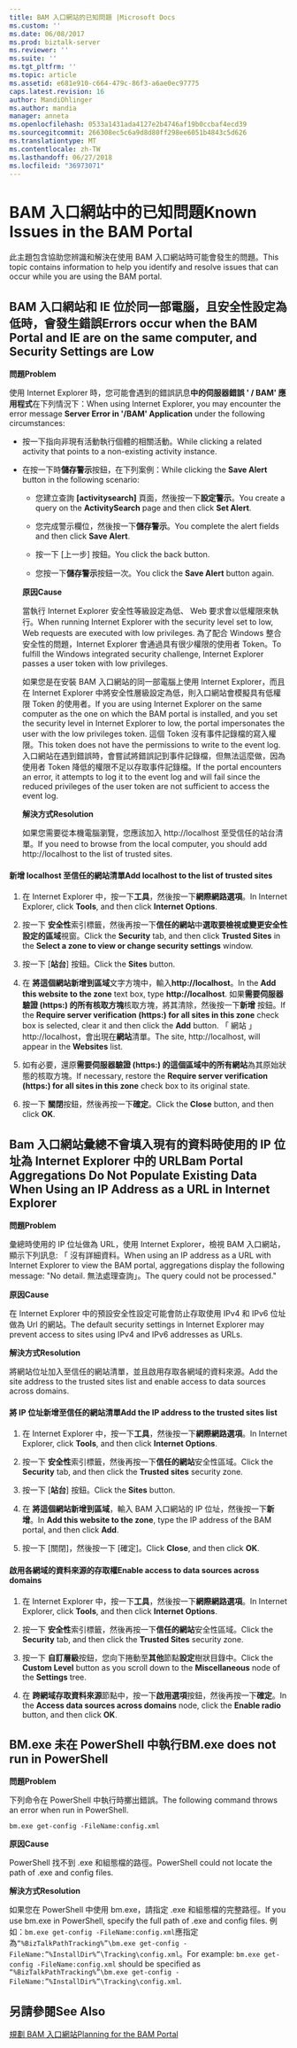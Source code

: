 ```yaml
---
title: BAM 入口網站的已知問題 |Microsoft Docs
ms.custom: ''
ms.date: 06/08/2017
ms.prod: biztalk-server
ms.reviewer: ''
ms.suite: ''
ms.tgt_pltfrm: ''
ms.topic: article
ms.assetid: e681e910-c664-479c-86f3-a6ae0ec97775
caps.latest.revision: 16
author: MandiOhlinger
ms.author: mandia
manager: anneta
ms.openlocfilehash: 0533a1431ada4127e2b4746af19b0ccbaf4ecd39
ms.sourcegitcommit: 266308ec5c6a9d8d80ff298ee6051b4843c5d626
ms.translationtype: MT
ms.contentlocale: zh-TW
ms.lasthandoff: 06/27/2018
ms.locfileid: "36973071"
---
```

# <a name="known-issues-in-the-bam-portal"></a><span data-ttu-id="05d5b-102">BAM 入口網站中的已知問題</span><span class="sxs-lookup"><span data-stu-id="05d5b-102">Known Issues in the BAM Portal</span></span>
<span data-ttu-id="05d5b-103">此主題包含協助您辨識和解決在使用 BAM 入口網站時可能會發生的問題。</span><span class="sxs-lookup"><span data-stu-id="05d5b-103">This topic contains information to help you identify and resolve issues that can occur while you are using the BAM portal.</span></span>  
  
## <a name="errors-occur-when-the-bam-portal-and-ie-are-on-the-same-computer-and-security-settings-are-low"></a><span data-ttu-id="05d5b-104">BAM 入口網站和 IE 位於同一部電腦，且安全性設定為低時，會發生錯誤</span><span class="sxs-lookup"><span data-stu-id="05d5b-104">Errors occur when the BAM Portal and IE are on the same computer, and Security Settings are Low</span></span>  
 <span data-ttu-id="05d5b-105">**問題**</span><span class="sxs-lookup"><span data-stu-id="05d5b-105">**Problem**</span></span>  
  
 <span data-ttu-id="05d5b-106">使用 Internet Explorer 時，您可能會遇到的錯誤訊息**中的伺服器錯誤 ' / BAM' 應用程式**在下列情況下：</span><span class="sxs-lookup"><span data-stu-id="05d5b-106">When using Internet Explorer, you may encounter the error message **Server Error in '/BAM' Application** under the following circumstances:</span></span>  
  
- <span data-ttu-id="05d5b-107">按一下指向非現有活動執行個體的相關活動。</span><span class="sxs-lookup"><span data-stu-id="05d5b-107">While clicking a related activity that points to a non-existing activity instance.</span></span>  
  
- <span data-ttu-id="05d5b-108">在按一下時**儲存警示**按鈕，在下列案例：</span><span class="sxs-lookup"><span data-stu-id="05d5b-108">While clicking the **Save Alert** button in the following scenario:</span></span>  
  
  -   <span data-ttu-id="05d5b-109">您建立查詢 **[activitysearch]** 頁面，然後按一下**設定警示**。</span><span class="sxs-lookup"><span data-stu-id="05d5b-109">You create a query on the **ActivitySearch** page and then click **Set Alert**.</span></span>  
  
  -   <span data-ttu-id="05d5b-110">您完成警示欄位，然後按一下**儲存警示**。</span><span class="sxs-lookup"><span data-stu-id="05d5b-110">You complete the alert fields and then click **Save Alert**.</span></span>  
  
  -   <span data-ttu-id="05d5b-111">按一下 [上一步] 按鈕。</span><span class="sxs-lookup"><span data-stu-id="05d5b-111">You click the back button.</span></span>  
  
  -   <span data-ttu-id="05d5b-112">您按一下**儲存警示**按鈕一次。</span><span class="sxs-lookup"><span data-stu-id="05d5b-112">You click the **Save Alert** button again.</span></span>  
  
  <span data-ttu-id="05d5b-113">**原因**</span><span class="sxs-lookup"><span data-stu-id="05d5b-113">**Cause**</span></span>  
  
  <span data-ttu-id="05d5b-114">當執行 Internet Explorer 安全性等級設定為低、 Web 要求會以低權限來執行。</span><span class="sxs-lookup"><span data-stu-id="05d5b-114">When running Internet Explorer with the security level set to low, Web requests are executed with low privileges.</span></span> <span data-ttu-id="05d5b-115">為了配合 Windows 整合安全性的問題，Internet Explorer 會通過具有很少權限的使用者 Token。</span><span class="sxs-lookup"><span data-stu-id="05d5b-115">To fulfill the Windows integrated security challenge, Internet Explorer passes a user token with low privileges.</span></span>  
  
  <span data-ttu-id="05d5b-116">如果您是在安裝 BAM 入口網站的同一部電腦上使用 Internet Explorer，而且在 Internet Explorer 中將安全性層級設定為低，則入口網站會模擬具有低權限 Token 的使用者。</span><span class="sxs-lookup"><span data-stu-id="05d5b-116">If you are using Internet Explorer on the same computer as the one on which the BAM portal is installed, and you set the security level in Internet Explorer to low, the portal impersonates the user with the low privileges token.</span></span> <span data-ttu-id="05d5b-117">這個 Token 沒有事件記錄檔的寫入權限。</span><span class="sxs-lookup"><span data-stu-id="05d5b-117">This token does not have the permissions to write to the event log.</span></span> <span data-ttu-id="05d5b-118">入口網站在遇到錯誤時，會嘗試將錯誤記到事件記錄檔，但無法這麼做，因為使用者 Token 降低的權限不足以存取事件記錄檔。</span><span class="sxs-lookup"><span data-stu-id="05d5b-118">If the portal encounters an error, it attempts to log it to the event log and will fail since the reduced privileges of the user token are not sufficient to access the event log.</span></span>  
  
  <span data-ttu-id="05d5b-119">**解決方式**</span><span class="sxs-lookup"><span data-stu-id="05d5b-119">**Resolution**</span></span>  
  
  <span data-ttu-id="05d5b-120">如果您需要從本機電腦瀏覽，您應該加入 http://localhost 至受信任的站台清單。</span><span class="sxs-lookup"><span data-stu-id="05d5b-120">If you need to browse from the local computer, you should add http://localhost to the list of trusted sites.</span></span>  
  
#### <a name="add-localhost-to-the-list-of-trusted-sites"></a><span data-ttu-id="05d5b-121">新增 localhost 至信任的網站清單</span><span class="sxs-lookup"><span data-stu-id="05d5b-121">Add localhost to the list of trusted sites</span></span>  
  
1.  <span data-ttu-id="05d5b-122">在 Internet Explorer 中，按一下**工具**，然後按一下**網際網路選項**。</span><span class="sxs-lookup"><span data-stu-id="05d5b-122">In Internet Explorer, click **Tools**, and then click **Internet Options**.</span></span>  
  
2.  <span data-ttu-id="05d5b-123">按一下 **安全性**索引標籤，然後再按一下**信任的網站**中**選取要檢視或變更安全性設定的區域**視窗。</span><span class="sxs-lookup"><span data-stu-id="05d5b-123">Click the **Security** tab, and then click **Trusted Sites** in the **Select a zone to view or change security settings** window.</span></span>  
  
3.  <span data-ttu-id="05d5b-124">按一下 [**站台**] 按鈕。</span><span class="sxs-lookup"><span data-stu-id="05d5b-124">Click the **Sites** button.</span></span>  
  
4.  <span data-ttu-id="05d5b-125">在 **將這個網站新增到區域**文字方塊中，輸入**http://localhost**。</span><span class="sxs-lookup"><span data-stu-id="05d5b-125">In the **Add this website to the zone** text box, type **http://localhost**.</span></span> <span data-ttu-id="05d5b-126">如果**需要伺服器驗證 (https:) 的所有核取方塊**核取方塊，將其清除，然後按一下**新增** 按鈕。</span><span class="sxs-lookup"><span data-stu-id="05d5b-126">If the **Require server verification (https:) for all sites in this zone** check box is selected, clear it and then click the **Add** button.</span></span> <span data-ttu-id="05d5b-127">「 網站 」 http://localhost，會出現在**網站**清單。</span><span class="sxs-lookup"><span data-stu-id="05d5b-127">The site, http://localhost, will appear in the **Websites** list.</span></span>  
  
5.  <span data-ttu-id="05d5b-128">如有必要，還原**需要伺服器驗證 (https:) 的這個區域中的所有網站**為其原始狀態的核取方塊。</span><span class="sxs-lookup"><span data-stu-id="05d5b-128">If necessary, restore the **Require server verification (https:) for all sites in this zone** check box to its original state.</span></span>  
  
6.  <span data-ttu-id="05d5b-129">按一下 **關閉**按鈕，然後再按一下**確定**。</span><span class="sxs-lookup"><span data-stu-id="05d5b-129">Click the **Close** button, and then click **OK**.</span></span>  
  
## <a name="bam-portal-aggregations-do-not-populate-existing-data-when-using-an-ip-address-as-a-url-in-internet-explorer"></a><span data-ttu-id="05d5b-130">Bam 入口網站彙總不會填入現有的資料時使用的 IP 位址為 Internet Explorer 中的 URL</span><span class="sxs-lookup"><span data-stu-id="05d5b-130">Bam Portal Aggregations Do Not Populate Existing Data When Using an IP Address as a URL in Internet Explorer</span></span>
 <span data-ttu-id="05d5b-131">**問題**</span><span class="sxs-lookup"><span data-stu-id="05d5b-131">**Problem**</span></span>  
  
 <span data-ttu-id="05d5b-132">彙總時使用的 IP 位址做為 URL，使用 Internet Explorer，檢視 BAM 入口網站，顯示下列訊息: 「 沒有詳細資料。</span><span class="sxs-lookup"><span data-stu-id="05d5b-132">When using an IP address as a URL with Internet Explorer to view the BAM portal, aggregations display the following message: "No detail.</span></span> <span data-ttu-id="05d5b-133">無法處理查詢」。</span><span class="sxs-lookup"><span data-stu-id="05d5b-133">The query could not be processed."</span></span>  
  
 <span data-ttu-id="05d5b-134">**原因**</span><span class="sxs-lookup"><span data-stu-id="05d5b-134">**Cause**</span></span>  
  
 <span data-ttu-id="05d5b-135">在 Internet Explorer 中的預設安全性設定可能會防止存取使用 IPv4 和 IPv6 位址做為 Url 的網站。</span><span class="sxs-lookup"><span data-stu-id="05d5b-135">The default security settings in Internet Explorer may prevent access to sites using IPv4 and IPv6 addresses as URLs.</span></span>  
  
 <span data-ttu-id="05d5b-136">**解決方式**</span><span class="sxs-lookup"><span data-stu-id="05d5b-136">**Resolution**</span></span>  
  
 <span data-ttu-id="05d5b-137">將網站位址加入至信任的網站清單，並且啟用存取各網域的資料來源。</span><span class="sxs-lookup"><span data-stu-id="05d5b-137">Add the site address to the trusted sites list and enable access to data sources across domains.</span></span>  
  
#### <a name="add-the-ip-address-to-the-trusted-sites-list"></a><span data-ttu-id="05d5b-138">將 IP 位址新增至信任的網站清單</span><span class="sxs-lookup"><span data-stu-id="05d5b-138">Add the IP address to the trusted sites list</span></span>  
  
1.  <span data-ttu-id="05d5b-139">在 Internet Explorer 中，按一下**工具**，然後按一下**網際網路選項**。</span><span class="sxs-lookup"><span data-stu-id="05d5b-139">In Internet Explorer, click **Tools**, and then click **Internet Options**.</span></span>  
  
2.  <span data-ttu-id="05d5b-140">按一下 **安全性**索引標籤，然後再按一下**信任的網站**安全性區域。</span><span class="sxs-lookup"><span data-stu-id="05d5b-140">Click the **Security** tab, and then click the **Trusted sites** security zone.</span></span>  
  
3.  <span data-ttu-id="05d5b-141">按一下 [**站台**] 按鈕。</span><span class="sxs-lookup"><span data-stu-id="05d5b-141">Click the **Sites** button.</span></span>  
  
4.  <span data-ttu-id="05d5b-142">在 **將這個網站新增到區域**，輸入 BAM 入口網站的 IP 位址，然後按一下**新增**。</span><span class="sxs-lookup"><span data-stu-id="05d5b-142">In **Add this website to the zone**, type the IP address of the BAM portal, and then click **Add**.</span></span>  
  
5.  <span data-ttu-id="05d5b-143">按一下 [關閉]，然後按一下 [確定]。</span><span class="sxs-lookup"><span data-stu-id="05d5b-143">Click **Close**, and then click **OK**.</span></span>  
  
#### <a name="enable-access-to-data-sources-across-domains"></a><span data-ttu-id="05d5b-144">啟用各網域的資料來源的存取權</span><span class="sxs-lookup"><span data-stu-id="05d5b-144">Enable access to data sources across domains</span></span>  
  
1.  <span data-ttu-id="05d5b-145">在 Internet Explorer 中，按一下**工具**，然後按一下**網際網路選項**。</span><span class="sxs-lookup"><span data-stu-id="05d5b-145">In Internet Explorer, click **Tools**, and then click **Internet Options**.</span></span>  
  
2.  <span data-ttu-id="05d5b-146">按一下 **安全性**索引標籤，然後再按一下**信任的網站**安全性區域。</span><span class="sxs-lookup"><span data-stu-id="05d5b-146">Click the **Security** tab, and then click the **Trusted Sites** security zone.</span></span>  
  
3.  <span data-ttu-id="05d5b-147">按一下 **自訂層級**按鈕，您向下捲動至**其他**節點**設定**樹狀目錄中。</span><span class="sxs-lookup"><span data-stu-id="05d5b-147">Click the **Custom Level** button as you scroll down to the **Miscellaneous** node of the **Settings** tree.</span></span>  
  
4.  <span data-ttu-id="05d5b-148">在 **跨網域存取資料來源**節點中，按一下**啟用選項**按鈕，然後再按一下**確定**。</span><span class="sxs-lookup"><span data-stu-id="05d5b-148">In the **Access data sources across domains** node, click the **Enable radio** button, and then click **OK**.</span></span>  
  
## <a name="bmexe-does-not-run-in-powershell"></a><span data-ttu-id="05d5b-149">BM.exe 未在 PowerShell 中執行</span><span class="sxs-lookup"><span data-stu-id="05d5b-149">BM.exe does not run in PowerShell</span></span>  
 <span data-ttu-id="05d5b-150">**問題**</span><span class="sxs-lookup"><span data-stu-id="05d5b-150">**Problem**</span></span>  
  
 <span data-ttu-id="05d5b-151">下列命令在 PowerShell 中執行時擲出錯誤。</span><span class="sxs-lookup"><span data-stu-id="05d5b-151">The following command throws an error when run in PowerShell.</span></span>  
  
```  
bm.exe get-config -FileName:config.xml  
```  
  
 <span data-ttu-id="05d5b-152">**原因**</span><span class="sxs-lookup"><span data-stu-id="05d5b-152">**Cause**</span></span>  
  
 <span data-ttu-id="05d5b-153">PowerShell 找不到 .exe 和組態檔的路徑。</span><span class="sxs-lookup"><span data-stu-id="05d5b-153">PowerShell could not locate the path of .exe and config files.</span></span>  
  
 <span data-ttu-id="05d5b-154">**解決方式**</span><span class="sxs-lookup"><span data-stu-id="05d5b-154">**Resolution**</span></span>  
  
 <span data-ttu-id="05d5b-155">如果您在 PowerShell 中使用 bm.exe，請指定 .exe 和組態檔的完整路徑。</span><span class="sxs-lookup"><span data-stu-id="05d5b-155">If you use bm.exe in PowerShell, specify the full path of .exe and config files.</span></span> <span data-ttu-id="05d5b-156">例如：`bm.exe get-config -FileName:config.xml`應指定為`“%BizTalkPathTracking%”\bm.exe get-config -FileName:”%InstallDir%”\Tracking\config.xml`。</span><span class="sxs-lookup"><span data-stu-id="05d5b-156">For example: `bm.exe get-config -FileName:config.xml` should be specified as `“%BizTalkPathTracking%”\bm.exe get-config -FileName:”%InstallDir%”\Tracking\config.xml`.</span></span>  
  
## <a name="see-also"></a><span data-ttu-id="05d5b-157">另請參閱</span><span class="sxs-lookup"><span data-stu-id="05d5b-157">See Also</span></span>  
 [<span data-ttu-id="05d5b-158">規劃 BAM 入口網站</span><span class="sxs-lookup"><span data-stu-id="05d5b-158">Planning for the BAM Portal</span></span>](../core/planning-for-the-bam-portal.md)